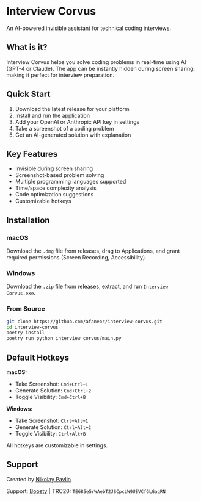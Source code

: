 # Interview Corvus

An AI-powered invisible assistant for technical coding interviews.

## What is it?

Interview Corvus helps you solve coding problems in real-time using AI (GPT-4 or Claude). The app can be instantly hidden during screen sharing, making it perfect for interview preparation.

## Quick Start

1. Download the latest release for your platform
2. Install and run the application
3. Add your OpenAI or Anthropic API key in settings
4. Take a screenshot of a coding problem
5. Get an AI-generated solution with explanation

## Key Features

- Invisible during screen sharing
- Screenshot-based problem solving
- Multiple programming languages supported
- Time/space complexity analysis
- Code optimization suggestions
- Customizable hotkeys

## Installation

### macOS
Download the `.dmg` file from releases, drag to Applications, and grant required permissions (Screen Recording, Accessibility).

### Windows
Download the `.zip` file from releases, extract, and run `Interview Corvus.exe`.

### From Source
```bash
git clone https://github.com/afaneor/interview-corvus.git
cd interview-corvus
poetry install
poetry run python interview_corvus/main.py
```

## Default Hotkeys

**macOS:**
- Take Screenshot: `Cmd+Ctrl+1`
- Generate Solution: `Cmd+Ctrl+2`
- Toggle Visibility: `Cmd+Ctrl+B`

**Windows:**
- Take Screenshot: `Ctrl+Alt+1`
- Generate Solution: `Ctrl+Alt+2`
- Toggle Visibility: `Ctrl+Alt+B`

All hotkeys are customizable in settings.

## Support

Created by [Nikolay Pavlin](https://t.me/pavlin_share)

Support: [Boosty](https://boosty.to/nikolay-pavlin/donate) | TRC20: `TE685e5rWAebT2JSCpcLW9UEVCfGLGaqRN`
